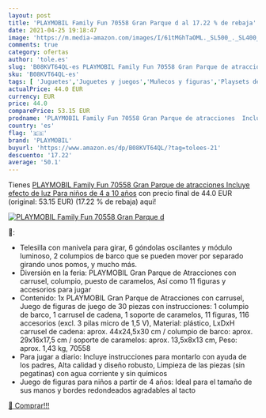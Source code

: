 ```yaml
---
layout: post
title: 'PLAYMOBIL Family Fun 70558 Gran Parque d al 17.22 % de rebaja'
date: 2021-04-25 19:18:47
image: 'https://m.media-amazon.com/images/I/61tMGhTaOML._SL500_._SL400_.jpg'
comments: true
category: ofertas
author: 'tole.es'
slug: 'B08KVT64QL-es PLAYMOBIL Family Fun 70558 Gran Parque de atracciones...'
sku: 'B08KVT64QL-es'
tags: [ 'Juguetes','Juguetes y juegos','Muñecos y figuras','Playsets de figuras de juguete para niños','playmobil', ]
actualPrice: 44.0 EUR
currency: EUR
price: 44.0
comparePrice: 53.15 EUR
prodname: 'PLAYMOBIL Family Fun 70558 Gran Parque de atracciones  Incluye efecto de luz  Para niños de 4 a 10 años'
country: 'es'
flag: '🇪🇸'
brand: 'PLAYMOBIL'
buyurl: 'https://www.amazon.es/dp/B08KVT64QL/?tag=tolees-21'
descuento: '17.22'
average: '50.1'
---
```


Tienes [PLAYMOBIL Family Fun 70558 Gran Parque de atracciones  Incluye efecto de luz  Para niños de 4 a 10 años](https://www.amazon.es/dp/B08KVT64QL/?tag=tolees-21) con precio final de  44.0 EUR (original: 53.15 EUR) (17.22 %  de rebaja) aqui!

[![PLAYMOBIL Family Fun 70558 Gran Parque d](https://m.media-amazon.com/images/I/61tMGhTaOML._SL500_._SL400_.jpg)](https://www.amazon.es/dp/B08KVT64QL/?tag=tolees-21)

🔎:

- Telesilla con manivela para girar, 6 góndolas oscilantes y módulo luminoso, 2 columpios de barco que se pueden mover por separado girando unos pomos, y mucho más.
- Diversión en la feria: PLAYMOBIL Gran Parque de Atracciones con carrusel, columpio, puesto de caramelos, Así como 11 figuras y accesorios para jugar
- Contenido: 1x PLAYMOBIL Gran Parque de Atracciones con carrusel, Juego de figuras de juego de 30 piezas con instrucciones: 1 columpio de barco, 1 carrusel de cadena, 1 soporte de caramelos, 11 figuras, 116 accesorios (excl. 3 pilas micro de 1,5 V), Material: plástico, LxDxH carrusel de cadena: aprox. 44x24,5x30 cm / columpio de barco: aprox. 29x16x17,5 cm / soporte de caramelos: aprox. 13,5x8x13 cm, Peso: aprox. 1,43 kg, 70558
- Para jugar a diario: Incluye instrucciones para montarlo con ayuda de los padres, Alta calidad y diseño robusto, Limpieza de las piezas (sin pegatinas) con agua corriente y sin químicos
- Juego de figuras para niños a partir de 4 años: Ideal para el tamaño de sus manos y bordes redondeados agradables al tacto

[🛒 Comprar!!!](https://www.amazon.es/dp/B08KVT64QL/?tag=tolees-21)
